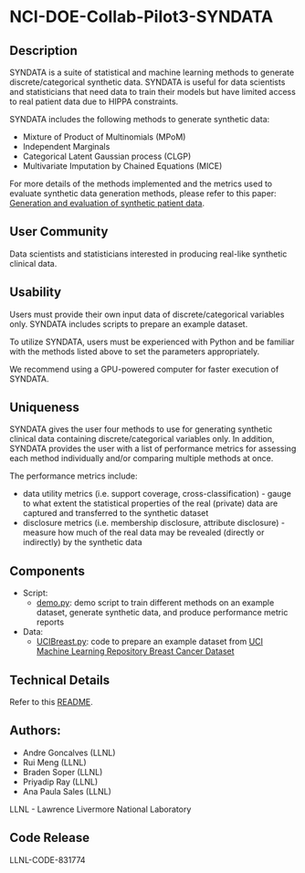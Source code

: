 # NCI-DOE-Collab-Pilot3-SYNDATA

## Description
SYNDATA is a suite of statistical and machine learning methods to generate discrete/categorical synthetic data. SYNDATA is useful for data scientists and statisticians that need data to train their models but have limited access to real patient data due to HIPPA constraints.

SYNDATA includes the following methods to generate synthetic data:
 * Mixture of Product of Multinomials (MPoM) 
 * Independent Marginals
 * Categorical Latent Gaussian process (CLGP)
 * Multivariate Imputation by Chained Equations (MICE)

For more details of the methods implemented and the metrics used to evaluate synthetic data generation methods, please refer to this paper: [Generation and evaluation of synthetic patient data](https://bmcmedresmethodol.biomedcentral.com/articles/10.1186/s12874-020-00977-1).

## User Community
Data scientists and statisticians interested in producing real-like synthetic clinical data.

## Usability	
Users must provide their own input data of discrete/categorical variables only. SYNDATA includes scripts to prepare an example dataset. 

To utilize SYNDATA, users must be experienced with Python and be familiar with the methods listed above to set the parameters appropriately. 
 
We recommend using a GPU-powered computer for faster execution of SYNDATA.

## Uniqueness	
SYNDATA gives the user four methods to use for generating synthetic clinical data containing discrete/categorical variables only. In addition, SYNDATA provides the user with a list of performance metrics for assessing each method individually and/or comparing multiple methods at once. 

The performance metrics include:
 * data utility metrics (i.e. support coverage, cross-classification) - gauge to what extent the statistical properties of the real (private) data are captured and transferred to the synthetic dataset
 * disclosure metrics (i.e. membership disclosure, attribute disclosure) - measure how much of the real data may be revealed (directly or indirectly) by the synthetic data

## Components	

* Script:
  * [demo.py](https://github.com/CBIIT/NCI-DOE-Collab-Pilot3-SYNDATA/blob/main/experiments/demo.py): demo script to train different methods on an example dataset, generate synthetic data, and produce performance metric reports
* Data:
  * [UCIBreast.py](https://github.com/CBIIT/NCI-DOE-Collab-Pilot3-SYNDATA/blob/main/datasets/UCIBreast.py): code to prepare an example dataset from [UCI Machine Learning Repository Breast Cancer Dataset](https://archive.ics.uci.edu/ml/datasets/breast+cancer) 


## Technical Details
Refer to this [README](.Technical_README.md).

## Authors:

- Andre Goncalves (LLNL)
- Rui Meng (LLNL)
- Braden Soper (LLNL)
- Priyadip Ray (LLNL)
- Ana Paula Sales (LLNL)

LLNL - Lawrence Livermore National Laboratory

## Code Release

LLNL-CODE-831774
